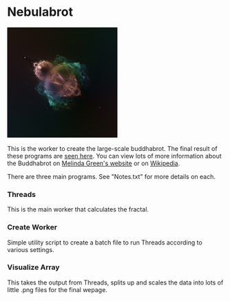 # Nebulabrot

![The Buddhabrot](buddha.png)

This is the worker to create the large-scale buddhabrot.  The final result of these programs are [seen here](nebula.scottandmichelle.net/nebula/index.html).  You can view lots of more information about the Buddhabrot on [Melinda Green's website](http://superliminal.com/fractals/) or on [Wikipedia](https://en.wikipedia.org/wiki/Buddhabrot).

There are three main programs.  See "Notes.txt" for more details on each.

### Threads

This is the main worker that calculates the fractal.

### Create Worker

Simple utility script to create a batch file to run Threads according to various settings.

### Visualize Array

This takes the output from Threads, splits up and scales the data into lots of little .png files for the final wepage.

